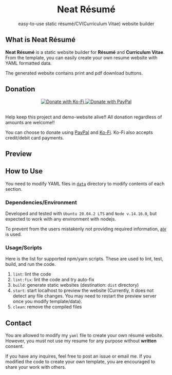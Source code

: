 <h1 align="center">
  Neat Résumé
</h1>

<p align="center">
  easy-to-use static résumé/CV(Curriculum Vitae) website builder
</p>


## What is Neat Résumé

**Neat Résumé** is a static website builder for **Résumé** and **Curriculum Vitae**.
From the template, you can easily create your own resume website with YAML formatted data.

The generated website contains print and pdf download buttons.


## Donation

<div align="center">
  <a href="https://ko-fi.com/C0C34CYVJ" target="_blank" rel="noopener noreferrer">
    <img alt="Donate with Ko-Fi" src="https://ko-fi.com/img/githubbutton_sm.svg" />
  </a>
  <a href="https://paypal.me/jhyecheol" target="_blank" rel="noopener noreferrer">
    <img alt="Donate with PayPal" src="https://www.paypalobjects.com/en_US/i/btn/btn_donate_LG.gif" />
  </a>
</div>

<br />

Help keep this project and demo-website alive!!
All donation regardless of amounts are welcome!!

You can choose to donate using [PayPal](https://paypal.me/jhyecheol) and [Ko-Fi](https://ko-fi.com/C0C34CYVJ). Ko-Fi also accepts credit/debit card payments.


## Preview


## How to Use

You need to modify YAML files in [`data`]() directory to modify contents of each section.


### Dependencies/Environment

Developed and tested with `Ubuntu 20.04.2 LTS` and `Node v.14.16.0`, 
but expected to work with any environment with nodejs.

To prevent from the users mistakenly not providing required information, [ajv](https://ajv.js.org/) is used.


### Usage/Scripts

Here is the list for supported npm/yarn scripts.
These are used to lint, test, build, and run the code.

1. `lint`: lint the code
2. `lint:fix`: lint the code and try auto-fix
3. `build`: generate static websites (destination: `dist` directory)
4. `start`: start localhost to preview the website
   (Currently, it does not detect any file changes. You may need to restart the preview server once you modify template/data).
5. `clean`: remove the compiled files


## Contact

You are allowed to modify my `yaml` file to create your own résumé website.
However, you must not use my resume for any purpose without **written** consent.

If you have any inquires, feel free to post an issue or email me.
If you modified the code to create your own template,
you are encouraged to share your work with others.
